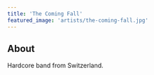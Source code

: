 ```yaml
---
title: 'The Coming Fall'
featured_image: 'artists/the-coming-fall.jpg'
---
```


## About

Hardcore band from Switzerland.
